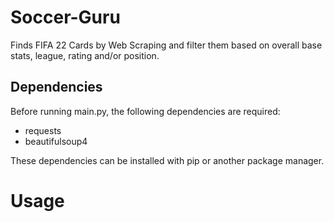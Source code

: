 # Soccer-Guru
Finds FIFA 22 Cards by Web Scraping and filter them based on overall base stats, league, rating and/or position.

## Dependencies
Before running main.py, the following dependencies are required:
- requests
- beautifulsoup4

These dependencies can be installed with pip or another package manager.

# Usage
